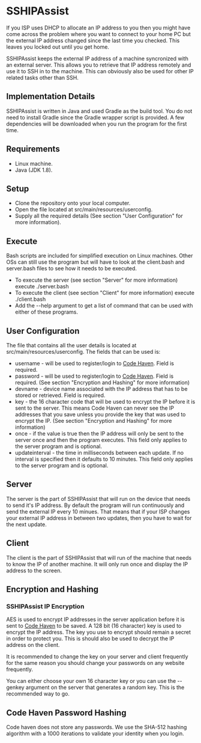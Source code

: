 # SSHIPAssist

If you ISP uses DHCP to allocate an IP address to you then you might have come across the problem where you want to connect to your home PC but the external IP address changed since the last time you checked. This leaves you locked out until you get home.

SSHIPAssist keeps the external IP address of a machine syncronized with an external server. This allows you to retrieve that IP address remotely and use it to SSH in to the machine. This can obviously also be used for other IP related tasks other than SSH.

## Implementation Details

SSHIPAssist is written in Java and used Gradle as the build tool. You do not need to install Gradle since the Gradle wrapper script is provided. A few dependencies will be downloaded when you run the program for the first time.

## Requirements

* Linux machine.
* Java (JDK 1.8).

## Setup

* Clone the repository onto your local computer.
* Open the file located at src/main/resources/userconfig.
* Supply all the required details (See section "User Configuration" for more information).

## Execute

Bash scripts are included for simplified execution on Linux machines. Other OSs can still use the program but will have to look at the client.bash and server.bash files to see how it needs to be executed.

* To execute the server (see section "Server" for more information) execute ./server.bash
* To execute the client (see section "Client" for more information) execute ./client.bash
* Add the --help argument to get a list of command that can be used with either of these programs.

## User Configuration

The file that contains all the user details is located at src/main/resources/userconfig. The fields that can be used is:

* username - will be used to register/login to [Code Haven](http://codehaven.co.za). Field is required.
* password - will be used to register/login to [Code Haven](http://codehaven.co.za). Field is required. (See section "Encryption and Hashing" for more information)
* devname - device name associated with the IP address that has to be stored or retrieved. Field is required.
* key - the 16 character code that will be used to encrypt the IP before it is sent to the server. This means Code Haven can never see the IP addresses that you save unless you provide the key that was used to encrypt the IP. (See section "Encryption and Hashing" for more information)
* once - if the value is true then the IP address will only be sent to the server once and then the program executes. This field only applies to the server program and is optional.
* updateinterval - the time in milliseconds between each update. If no interval is specified then it defaults to 10 minutes. This field only applies to the server program and is optional.

## Server

The server is the part of SSHIPAssist that will run on the device that needs to send it's IP address. By default the program will run continuously and send the external IP every 10 minues. That means that if your ISP changes your external IP address in between two updates, then you have to wait for the next update.

## Client

The client is the part of SSHIPAssist that will run of the machine that needs to know the IP of another machine. It will only run once and display the IP address to the screen.

## Encryption and Hashing

### SSHIPAssist IP Encryption

AES is used to encrypt IP addresses in the server application before it is sent to [Code Haven](http://codehaven.co.za) to be saved. A 128 bit (16 character) key is used to encrypt the IP address. The key you use to encrypt should remain a secret in order to protect you. This is should also be used to decrypt the IP address on the client.

It is recommended to change the key on your server and client frequently for the same reason you should change your passwords on any website frequently.

You can either choose your own 16 character key or you can use the --genkey argument on the server that generates a random key. This is the recommended way to go.

## Code Haven Password Hashing

Code haven does not store any passwords. We use the SHA-512 hashing algorithm with a 1000 iterations to validate your identity when you login.
